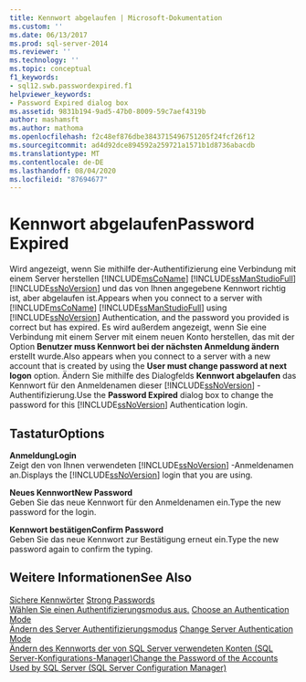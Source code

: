 ```yaml
---
title: Kennwort abgelaufen | Microsoft-Dokumentation
ms.custom: ''
ms.date: 06/13/2017
ms.prod: sql-server-2014
ms.reviewer: ''
ms.technology: ''
ms.topic: conceptual
f1_keywords:
- sql12.swb.passwordexpired.f1
helpviewer_keywords:
- Password Expired dialog box
ms.assetid: 9831b194-9ad5-47b0-8009-59c7aef4319b
author: mashamsft
ms.author: mathoma
ms.openlocfilehash: f2c48ef876dbe3843715496751205f24fcf26f12
ms.sourcegitcommit: ad4d92dce894592a259721a1571b1d8736abacdb
ms.translationtype: MT
ms.contentlocale: de-DE
ms.lasthandoff: 08/04/2020
ms.locfileid: "87694677"
---
```

# <a name="password-expired"></a><span data-ttu-id="81bb4-102">Kennwort abgelaufen</span><span class="sxs-lookup"><span data-stu-id="81bb4-102">Password Expired</span></span>
  <span data-ttu-id="81bb4-103">Wird angezeigt, wenn Sie mithilfe der-Authentifizierung eine Verbindung mit einem Server herstellen [!INCLUDE[msCoName](../includes/msconame-md.md)] [!INCLUDE[ssManStudioFull](../includes/ssmanstudiofull-md.md)] [!INCLUDE[ssNoVersion](../includes/ssnoversion-md.md)] und das von Ihnen angegebene Kennwort richtig ist, aber abgelaufen ist.</span><span class="sxs-lookup"><span data-stu-id="81bb4-103">Appears when you connect to a server with [!INCLUDE[msCoName](../includes/msconame-md.md)] [!INCLUDE[ssManStudioFull](../includes/ssmanstudiofull-md.md)] using [!INCLUDE[ssNoVersion](../includes/ssnoversion-md.md)] Authentication, and the password you provided is correct but has expired.</span></span> <span data-ttu-id="81bb4-104">Es wird außerdem angezeigt, wenn Sie eine Verbindung mit einem Server mit einem neuen Konto herstellen, das mit der Option **Benutzer muss Kennwort bei der nächsten Anmeldung ändern** erstellt wurde.</span><span class="sxs-lookup"><span data-stu-id="81bb4-104">Also appears when you connect to a server with a new account that is created by using the **User must change password at next logon** option.</span></span> <span data-ttu-id="81bb4-105">Ändern Sie mithilfe des Dialogfelds **Kennwort abgelaufen** das Kennwort für den Anmeldenamen dieser [!INCLUDE[ssNoVersion](../includes/ssnoversion-md.md)] -Authentifizierung.</span><span class="sxs-lookup"><span data-stu-id="81bb4-105">Use the **Password Expired** dialog box to change the password for this [!INCLUDE[ssNoVersion](../includes/ssnoversion-md.md)] Authentication login.</span></span>  
  
## <a name="options"></a><span data-ttu-id="81bb4-106">Tastatur</span><span class="sxs-lookup"><span data-stu-id="81bb4-106">Options</span></span>  
 <span data-ttu-id="81bb4-107">**Anmeldung**</span><span class="sxs-lookup"><span data-stu-id="81bb4-107">**Login**</span></span>  
 <span data-ttu-id="81bb4-108">Zeigt den von Ihnen verwendeten [!INCLUDE[ssNoVersion](../includes/ssnoversion-md.md)] -Anmeldenamen an.</span><span class="sxs-lookup"><span data-stu-id="81bb4-108">Displays the [!INCLUDE[ssNoVersion](../includes/ssnoversion-md.md)] login that you are using.</span></span>  
  
 <span data-ttu-id="81bb4-109">**Neues Kennwort**</span><span class="sxs-lookup"><span data-stu-id="81bb4-109">**New Password**</span></span>  
 <span data-ttu-id="81bb4-110">Geben Sie das neue Kennwort für den Anmeldenamen ein.</span><span class="sxs-lookup"><span data-stu-id="81bb4-110">Type the new password for the login.</span></span>  
  
 <span data-ttu-id="81bb4-111">**Kennwort bestätigen**</span><span class="sxs-lookup"><span data-stu-id="81bb4-111">**Confirm Password**</span></span>  
 <span data-ttu-id="81bb4-112">Geben Sie das neue Kennwort zur Bestätigung erneut ein.</span><span class="sxs-lookup"><span data-stu-id="81bb4-112">Type the new password again to confirm the typing.</span></span>  
  
## <a name="see-also"></a><span data-ttu-id="81bb4-113">Weitere Informationen</span><span class="sxs-lookup"><span data-stu-id="81bb4-113">See Also</span></span>  
 <span data-ttu-id="81bb4-114">[Sichere Kennwörter](../relational-databases/security/strong-passwords.md) </span><span class="sxs-lookup"><span data-stu-id="81bb4-114">[Strong Passwords](../relational-databases/security/strong-passwords.md) </span></span>  
 <span data-ttu-id="81bb4-115">[Wählen Sie einen Authentifizierungsmodus aus.](../relational-databases/security/choose-an-authentication-mode.md) </span><span class="sxs-lookup"><span data-stu-id="81bb4-115">[Choose an Authentication Mode](../relational-databases/security/choose-an-authentication-mode.md) </span></span>  
 <span data-ttu-id="81bb4-116">[Ändern des Server Authentifizierungsmodus](configure-windows/change-server-authentication-mode.md) </span><span class="sxs-lookup"><span data-stu-id="81bb4-116">[Change Server Authentication Mode](configure-windows/change-server-authentication-mode.md) </span></span>  
 [<span data-ttu-id="81bb4-117">Ändern des Kennworts der von SQL Server verwendeten Konten &#40;SQL Server-Konfigurations-Manager&#41;</span><span class="sxs-lookup"><span data-stu-id="81bb4-117">Change the Password of the Accounts Used by SQL Server &#40;SQL Server Configuration Manager&#41;</span></span>](configure-windows/scm-services-change-the-password-of-the-accounts-used.md)  
  
  
